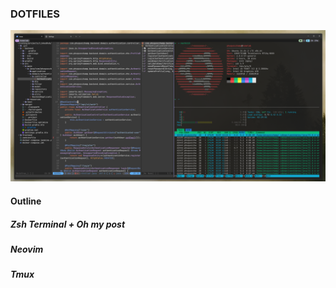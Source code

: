 ### DOTFILES

![1744920891575](image/README/1744920891575.png)

#### Outline

##### Zsh Terminal + Oh my post

##### Neovim

##### Tmux

